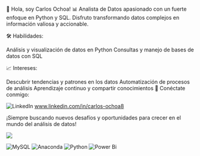 👋 Hola, soy Carlos Ochoa!
📊 Analista de Datos apasionado con un fuerte enfoque en Python y SQL. Disfruto transformando datos complejos en información valiosa y accionable.

🛠️ Habilidades:

Análisis y visualización de datos en Python
Consultas y manejo de bases de datos con SQL

📈 Intereses:

Descubrir tendencias y patrones en los datos
Automatización de procesos de análisis
Aprendizaje continuo y compartir conocimientos
🔗 Conéctate conmigo:

![LinkedIn](https://img.shields.io/badge/linkedin-%230077B5.svg?style=for-the-badge&logo=linkedin&logoColor=white) www.linkedin.com/in/carlos-ochoa8

¡Siempre buscando nuevos desafíos y oportunidades para crecer en el mundo del análisis de datos!

![](https://komarev.com/ghpvc/?username=Ed0ch)

![MySQL](https://img.shields.io/badge/mysql-4479A1.svg?style=for-the-badge&logo=mysql&logoColor=white) ![Anaconda](https://img.shields.io/badge/Anaconda-%2344A833.svg?style=for-the-badge&logo=anaconda&logoColor=white)  ![Python](https://img.shields.io/badge/python-3670A0?style=for-the-badge&logo=python&logoColor=ffdd54) ![Power Bi](https://img.shields.io/badge/power_bi-F2C811?style=for-the-badge&logo=powerbi&logoColor=black)

